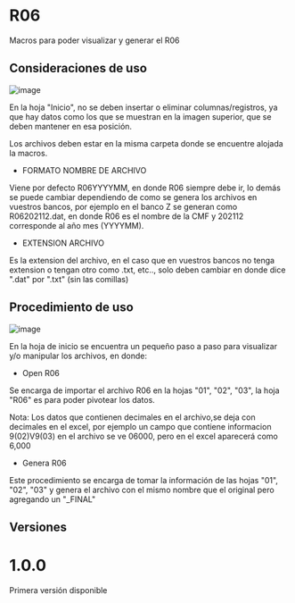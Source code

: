 # R06

Macros para poder visualizar y generar el R06 

## Consideraciones de uso

![image](https://user-images.githubusercontent.com/36990078/150652093-74b868c5-037e-4bfc-9ade-384e3c4648ab.png)


En la hoja "Inicio", no se deben insertar o eliminar columnas/registros, ya que hay datos como los que se muestran en la imagen superior, 
que se deben mantener en esa posición.

Los archivos deben estar en la misma carpeta donde se encuentre alojada la macros.

* FORMATO NOMBRE DE ARCHIVO

Viene por defecto R06YYYYMM, en donde R06 siempre debe ir, lo demás se puede cambiar dependiendo de como se genera los archivos en vuestros bancos,
por ejemplo en el banco Z se generan como R06202112.dat, en donde R06 es el nombre de la CMF y 202112 corresponde al año mes (YYYYMM).


* EXTENSION ARCHIVO

Es la extension del archivo, en el caso que en vuestros bancos no tenga extension o tengan otro como .txt, etc.., solo deben cambiar en donde dice ".dat" por ".txt" (sin las comillas)



## Procedimiento de uso

![image](https://user-images.githubusercontent.com/36990078/150652140-2454e9da-b57c-4026-a7a2-4dd53245d58e.png)

En la hoja de inicio se encuentra un pequeño paso a paso para visualizar y/o manipular los archivos, en donde:

*  Open R06

Se encarga de importar el archivo R06 en la hojas "01", "02", "03", la hoja "R06" es para poder pivotear los datos.

Nota: Los datos que contienen decimales en el archivo,se deja con decimales en el excel, por ejemplo un campo que contiene informacion 9(02)V9(03) en el archivo se ve 06000,
pero en el excel aparecerá como 6,000

*  Genera R06

Este procedimiento se encarga de tomar la información de las hojas "01", "02", "03" y genera el archivo con el mismo nombre que el original pero agregando un "_FINAL"


## Versiones

# 1.0.0

Primera versión disponible

